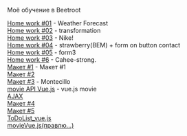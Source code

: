 Моё обучение в Beetroot
<br>

<a href="https://kazik-man.github.io/homework8.5/.">Home work #01</a> - Weather Forecast<br>
<a href="https://kazik-man.github.io/homework11.5/.">Home work #02</a> - transformation<br>
<a href="https://kazik-man.github.io/homework12/.">Home work #03</a> - Nike!<br>
<a href="https://kazik-man.github.io/homework12.5/.">Home work #04</a> - strawberry(BEM) + form on button contact<br>
<a href="https://kazik-man.github.io/homework13/.">Home work #05</a> - form3<br>
<a href="https://kazik-man.github.io/cahee-strong/.">Home work #6</a> - Cahee-strong.<br>
<a href="https://kazik-man.github.io/exam/.">Макет #1</a> - Макет #1<br>
<a href="https://kazik-man.github.io/next/">Макет #2</a><br>
<a href="https://kazik-man.github.io/work/">Макет #3</a> - Montecillo<br>
<a href="https://kazik-man.github.io/movieAPI/."> movie API Vue.js</a> - vue.js movie<br>
<a href="https://kazik-man.github.io/AJAX/">AJAX</a><br>
<a href="https://kazik-man.github.io/diplome/">Макет #4</a><br>
<a href="https://kazik-man.github.io/eskulap/.">Макет #5</a><br>
<a href="https://kazik-man.github.io/ToDoListVue/.">ToDoList_vue.js</a><br>
<a href="https://kazik-man.github.io/movieVue/.">movieVue.js(правлю...)</a><br>
<a href=""></a><br>

